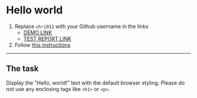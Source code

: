 # Hello world
1. Replace `chri911` with your Github username in the links
    - [DEMO LINK](https://chri911.github.io/layout_hello-world/) <br>
    - [TEST REPORT LINK](https://chri911.github.io/layout_hello-world/report/html_report/)
2. Follow [this instructions](https://mate-academy.github.io/layout_task-guideline/)
___

## The task
Display the "Hello, world!" text with the default browser styling. Please do not
use any enclosing tags like `<h1>` or `<p>`.
